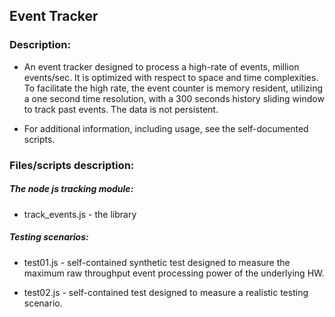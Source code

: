 ## Event Tracker

### Description:

- An event tracker designed to process a high-rate of events,
  million events/sec. It is optimized with respect to space and time
  complexities. To facilitate the high rate, the event counter is memory
  resident, utilizing a one second time resolution, with a 300 seconds
  history sliding window to track past events. The data is not persistent.

- For additional information, including usage, see the self-documented scripts.


### Files/scripts description:

##### The node js tracking module:

- track_events.js - the library



##### Testing scenarios:

- test01.js - self-contained synthetic test designed to measure
    the maximum raw throughput event processing power of the
    underlying HW.

- test02.js - self-contained test designed to measure
    a realistic testing scenario.
